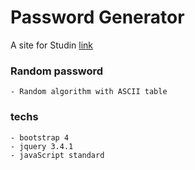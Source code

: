 #   Password Generator

A site for Studin [link](https://bonbj.github.io/PasswordGenerator/)

### Random password

    - Random algorithm with ASCII table

### techs

    - bootstrap 4
    - jquery 3.4.1
    - javaScript standard